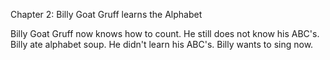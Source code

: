 Chapter 2: Billy Goat Gruff learns the Alphabet


Billy Goat Gruff now knows how to count.
He still does not know his ABC's.
Billy ate alphabet soup.
He didn't learn his ABC's.
Billy wants to sing now.